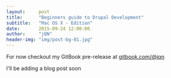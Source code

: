 ```yaml
---
layout:     post
title:      "Beginn­ers gu­ide to­ Drupa­l Deve­lopmen­t"
subtitle:   "Mac OS X - Edition"
date:       2015-09-24 12:00:00
author:     "jQN"
header-img: "img/post-bg-01.jpg"
---
```


<p>For now checkout my GitBook pre-release at <a href="https://www.gitbook.com/book/jqn/beginners-guide-to-drupal-development/details">gitbook.com/@jqn</a></p>

<p>I'll be adding a blog post soon</p>


<!-- <a href="#">
    <img src="{{ site.baseurl }}/img/post-sample-image.jpg" alt="Post Sample Image">
</a>
<span class="caption text-muted">To go places and do things that have never been done before – that’s what living is all about.</span> -->

<!-- <p>Placeholder text by <a href="http://spaceipsum.com/">Space Ipsum</a>. Photographs by <a href="https://www.flickr.com/photos/nasacommons/">NASA on The Commons</a>.</p> -->